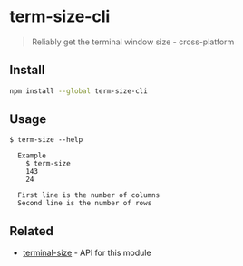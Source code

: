 # term-size-cli

> Reliably get the terminal window size - cross-platform

## Install

```sh
npm install --global term-size-cli
```

## Usage

```
$ term-size --help

  Example
    $ term-size
    143
    24

  First line is the number of columns
  Second line is the number of rows
```

## Related

- [terminal-size](https://github.com/sindresorhus/terminal-size) - API for this module
